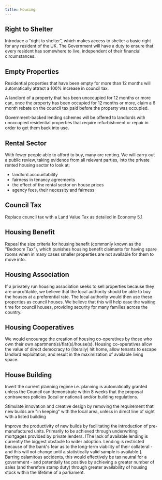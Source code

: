 ```yaml
---
title: Housing
---
```


## Right to Shelter

Introduce a “right to shelter”, which makes access to shelter a basic right for any resident of the UK. The Government will have a duty to ensure that every resident has somewhere to live, independent of their financial circumstances.

## Empty Properties

Residential properties that have been empty for more than 12 months will automatically attract a 100% increase in council tax.

A landlord of a property that has been unoccupied for 12 months or more can, once the property has been occupied for 12 months or more, claim a 6 month rebate on the council tax paid before the property was occupied.

Government-backed lending schemes will be offered to landlords with unoccupied residential properties that require refurbishment or repair in order to get them back into use.


## Rental Sector

With fewer people able to afford to buy, many are renting. We will carry out a public review, taking evidence from all relevant parties, into the private rented housing sector to look at;

  * landlord accountability
  * fairness in tenancy agreements
  * the effect of the rental sector on house prices
  * agency fees, their necessity and fairness

## Council Tax

Replace council tax with a Land Value Tax as detailed in Economy 5.1.

## Housing Benefit

Repeal the size criteria for housing benefit (commonly known as the "Bedroom Tax"), which punishes housing benefit claimants for having spare rooms when in many cases smaller properties are not available for them to move into.

## Housing Association

If a privately run housing association seeks to sell properties because they are unprofitable, we believe that the local authority should be able to buy the houses at a preferential rate. The local authority would then use these properties as council houses. We believe that this will help ease the waiting time for council houses, providing security for many families across the country.

## Housing Cooperatives

We would encourage the creation of housing co-operatives by those who own their own apartment(s)/flat(s)/house(s). Housing co-operatives allow the value of direct democracy to (literally) hit home, allow tenants to escape landlord exploitation, and result in the maximization of available living space.

## House Building
Invert the current planning regime i.e. planning is automatically granted unless the Council can demonstrate within 8 weeks that the proposal contravenes policies (local or national) and/or building regulations.

Stimulate innovation and creative design by removing the requirement that new builds are "in keeping" with the local area, unless in direct line of sight with a listed building

Improve the productivity of new builds by facilitating the introduction of pre-manufactured units. Primarily to be achieved through underwriting mortgages provided by private lenders. [The lack of available lending is currently the biggest obstacle to wider adoption. Lending is restricted because of the bank's fear as to the long-term viability of their collateral - and this will not change until a statistically valid sample is available.]. Barring calamitous accidents, this would effectively be tax neutral for a government - and potentially tax positive by achieving a greater number of sales (and therefore stamp duty) through greater availability of housing stock within the lifetime of a parliament.
